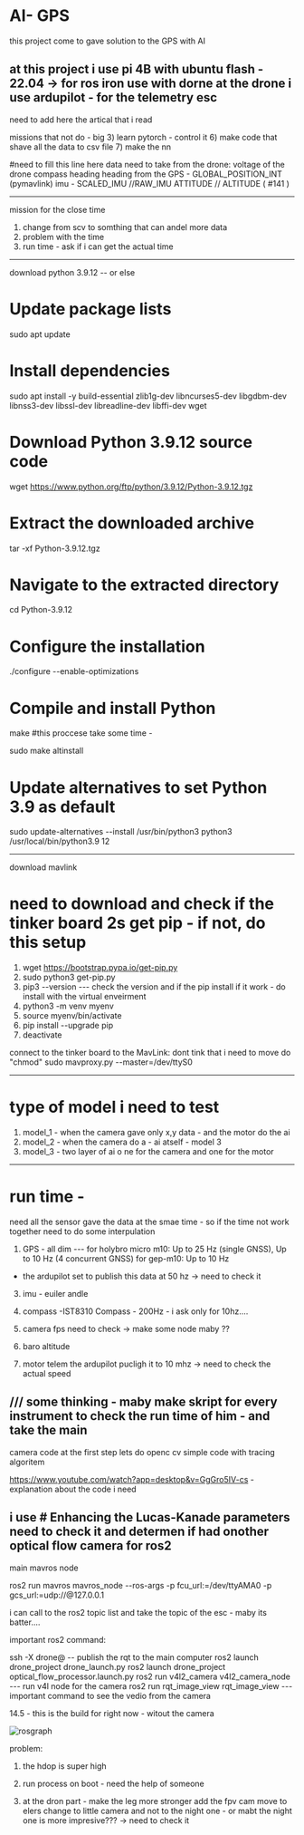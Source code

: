 # AI- GPS 
this project come to gave solution to the GPS with AI 



at this project i use pi 4B with ubuntu flash - 22.04 -> for ros iron use with dorne 
at the drone i use ardupilot - for the telemetry esc 
--------------------------------------------------------------------------------
need to add here the artical that i read
















missions that not do - big
3) learn pytorch - control it 
6) make code that shave all the data to csv file 
7) make the nn




#need to fill this line here 
data need to take from the drone:
voltage of the drone 
compass heading 
heading from the GPS - GLOBAL_POSITION_INT (pymavlink)
imu - SCALED_IMU //RAW_IMU
ATTITUDE // ALTITUDE ( #141 )





-----------------------------------------------------------------------------
mission for the close time 
1) change from scv to somthing that can andel more data
2) problem with the time
3) run time - ask if i can get the actual time



------------------------------------------------------------------------------

download python 3.9.12 -- or else 

# Update package lists
sudo apt update

# Install dependencies
sudo apt install -y build-essential zlib1g-dev libncurses5-dev libgdbm-dev libnss3-dev libssl-dev libreadline-dev libffi-dev wget

# Download Python 3.9.12 source code
wget https://www.python.org/ftp/python/3.9.12/Python-3.9.12.tgz

# Extract the downloaded archive
tar -xf Python-3.9.12.tgz

# Navigate to the extracted directory
cd Python-3.9.12

# Configure the installation
./configure --enable-optimizations

# Compile and install Python
make #this proccese take some time - 

sudo make altinstall

# Update alternatives to set Python 3.9 as default
sudo update-alternatives --install /usr/bin/python3 python3 /usr/local/bin/python3.9 12

--------------------------------------------------------------------------------
download mavlink 
# need to download and check if the tinker board 2s get pip - if not, do this setup

1) wget https://bootstrap.pypa.io/get-pip.py
2) sudo python3 get-pip.py
3) pip3 --version --- check the version and if the pip install
if it work - do install with the virtual enveirment 
4) python3 -m venv myenv
5) source myenv/bin/activate
6) pip install --upgrade pip
7) deactivate


connect to the tinker board to the MavLink:
dont tink that i need to move do "chmod"
sudo mavproxy.py --master=/dev/ttyS0

--------------------------------------------------------------------------------
# type of model i need to test 
1) model_1 - when the camera gave only x,y data - and the motor do the ai 
2) model_2 - when the camera do a - ai atself - model 3
3) model_3 - two layer of ai o ne for the camera and one for the motor 
---------------------------------------------------------------------------------

# run time -
need all the sensor gave the data at the smae time - so if the time not work together need to do some interpulation 
  
1) GPS - all dim ---
   for holybro micro m10:
Up to 25 Hz (single GNSS),
Up to 10 Hz (4 concurrent GNSS)
  for gep-m10:
Up to 10 Hz
* the ardupilot set to publish this data at 50 hz -> need to check it 

3) imu - euiler andle 
4) compass
  -IST8310 Compass - 200Hz - i ask only for 10hz....

   
    
6) camera fps
   need to check -> make some node maby ??
   
9) baro altitude
10) motor telem
    the ardupilot pucligh it to 10 mhz -> need to check the actual speed 




/// some thinking - maby make skript for every instrument to check the run time of him - and take the main 
------------------------------------------------------------------------------
camera code 
at the first step lets do openc cv simple code with tracing algoritem 

https://www.youtube.com/watch?app=desktop&v=GgGro5IV-cs  - explanation about the code i need 

i use         # Enhancing the Lucas-Kanade parameters
need to check it and determen if had onother optical flow camera for ros2
----------------------------------------------------------------------------------------------
main mavros node 

ros2 run mavros mavros_node --ros-args -p fcu_url:=/dev/ttyAMA0 -p gcs_url:=udp://@127.0.0.1

i can call to the ros2 topic list and take the topic of the esc - maby its batter....


important ros2 command:

ssh -X drone@   -- publish the rqt to the main computer
ros2 launch drone_project drone_launch.py
ros2 launch drone_project optical_flow_processor.launch.py 
ros2 run v4l2_camera v4l2_camera_node --- run v4l node for the camera 
ros2 run rqt_image_view rqt_image_view --- important command to see the vedio from the camera 


14.5 - this is the build for right now - witout the camera 


![rosgraph](https://github.com/naorwaiss/Ai_gps_ros2/assets/122612935/5e39db3d-c7cd-40ed-8e74-d49728d9db71)




problem:
1) the hdop is super high 
2) run process on boot - need the help of someone

3) at the dron part -
    make the leg more stronger
     add the fpv cam
     move to elers
     change to little camera and not to the night one - or mabt the night one is more impresive??? -> need to check it 
     

